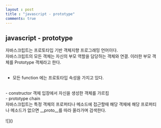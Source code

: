 ```yaml
---
layout : post
title : "javascript - prototype"
comments: true
---
```


## javascript - prototype

자바스크립트는 프로토타입 기반 객체지향 프로그래밍 언어이다.
<br/>
자바스크립트의 모든 객체는 자신의 부모 역할을 담당하는 객체와 연결. 이러한 부모 객체를 Prototype 객체라고 한다. <br/>
<br/>
- 모든 function 에는 프로토타입 속성을 가지고 있다.
<br/>
- constructor 객체 입장에서 자신을 생성한 객체를 가르킴
<br/> 
- prototype chain<br/>
자바스크립트는 특정 객체의 프로퍼티나 메소드에 접근할때 해당 객체에 해당 프로퍼티나 메소드가 없으면 __proto__를 따라 올라가며 검색한다.
<br/>
<br/>
![](<http://ginsum.github.io/images/2019-09-23-01.png>)